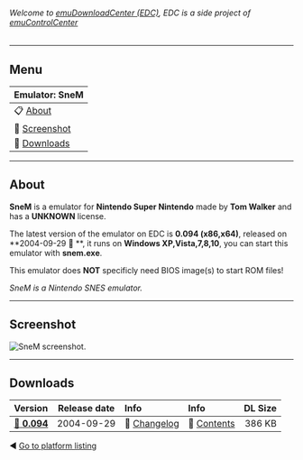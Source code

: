 ###### Welcome to [emuDownloadCenter (EDC)](https://github.com/PhoenixInteractiveNL/emuDownloadCenter/wiki/), EDC is a side project of [emuControlCenter](https://github.com/PhoenixInteractiveNL/emuControlCenter/wiki/)
***
## Menu
| **Emulator: SneM** |
|:---------|
| :clipboard: [About](#about) |
| :sunrise: [Screenshot](#screenshot) |
| :floppy_disk: [Downloads](#downloads) |
***
## About
**SneM** is a emulator for **Nintendo Super Nintendo** made by **Tom Walker** and has a **UNKNOWN** license.

The latest version of the emulator on EDC is **0.094 (x86,x64)**, released on **2004-09-29 :triangular_flag_on_post: **, it runs on **Windows XP,Vista,7,8,10**, you can start this emulator with **snem.exe**.

This emulator does **NOT** specificly need BIOS image(s) to start ROM files!

_SneM is a Nintendo SNES emulator._
***
## Screenshot
![](https://raw.githubusercontent.com/PhoenixInteractiveNL/emuDownloadCenter/master/hooks/snem/screen.jpg "SneM screenshot.")
***
## Downloads
| Version  | Release date  | Info       | Info       | DL Size    |
|:---------|:-------------:|:-----------|:-----------|-----------:|
| [:floppy_disk: **0.094**](https://github.com/PhoenixInteractiveNL/edc-repo0005/raw/master/snem/0.094.7z) | 2004-09-29 | :page_facing_up: [Changelog](https://github.com/PhoenixInteractiveNL/edc-repo0005/blob/master/snem/0.094_changelog.txt) | :mag_right: [Contents](https://github.com/PhoenixInteractiveNL/edc-repo0005/blob/master/snem/0.094_contents.txt) | 386 KB |

:arrow_backward: [Go to platform listing](https://github.com/PhoenixInteractiveNL/emuDownloadCenter/wiki/EDC-Platform-List)

